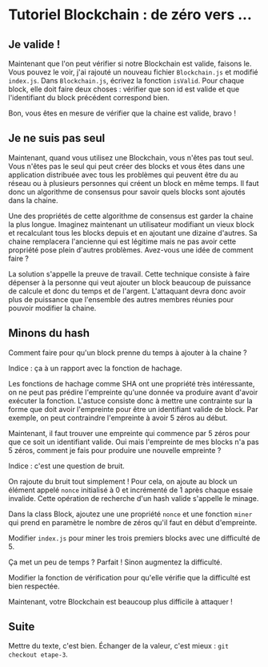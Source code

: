 # Tutoriel Blockchain : de zéro vers ...

## Je valide !

Maintenant que l'on peut vérifier si notre Blockchain est valide, faisons le. Vous pouvez le voir, j'ai rajouté un nouveau fichier `Blockchain.js` et modifié `index.js`. Dans `Blockchain.js`, écrivez la fonction `isValid`. Pour chaque block, elle doit faire deux choses : vérifier que son id est valide et que l'identifiant du block précédent correspond bien.

Bon, vous êtes en mesure de vérifier que la chaine est valide, bravo !

## Je ne suis pas seul

Maintenant, quand vous utilisez une Blockchain, vous n'êtes pas tout seul. Vous n'êtes pas le seul qui peut créer des blocks et vous êtes dans une application distribuée avec tous les problèmes qui peuvent être du au réseau ou à plusieurs personnes qui créent un block en même temps. Il faut donc un algorithme de consensus pour savoir quels blocks sont ajoutés dans la chaine.

Une des propriétés de cette algorithme de consensus est garder la chaine la plus longue. Imaginez maintenant un utilisateur modifiant un vieux block et recalculant tous les blocks depuis et en ajoutant une dizaine d'autres. Sa chaine remplacera l'ancienne qui est légitime mais ne pas avoir cette propriété pose plein d'autres problèmes. Avez-vous une idée de comment faire ?

La solution s'appelle la preuve de travail. Cette technique consiste à faire dépenser à la personne qui veut ajouter un block beaucoup de puissance de calcule et donc du temps et de l'argent. L'attaquant devra donc avoir plus de puissance que l'ensemble des autres membres réunies pour pouvoir modifier la chaine.

## Minons du hash

Comment faire pour qu'un block prenne du temps à ajouter à la chaine ?

Indice : ça à un rapport avec la fonction de hachage.

Les fonctions de hachage comme SHA ont une propriété très intéressante, on ne peut pas prédire l'empreinte qu'une donnée va produire avant d'avoir exécuter la fonction. L'astuce consiste donc à mettre une contrainte sur la forme que doit avoir l'empreinte pour être un identifiant valide de block. Par exemple, on peut contraindre l'empreinte à avoir 5 zéros au début.

Maintenant, il faut trouver une empreinte qui commence par 5 zéros pour que ce soit un identifiant valide. Oui mais l'empreinte de mes blocks n'a pas 5 zéros, comment je fais pour produire une nouvelle empreinte ?

Indice : c'est une question de bruit.

On rajoute du bruit tout simplement ! Pour cela, on ajoute au block un élément appelé `nonce` initialisé à 0 et incrémenté de 1 après chaque essaie invalide. Cette opération de recherche d'un hash valide s'appelle le minage.

Dans la class Block, ajoutez une une propriété `nonce` et une fonction `miner` qui prend en paramètre le nombre de zéros qu'il faut en début d'empreinte.

Modifier `index.js` pour miner les trois premiers blocks avec une difficulté de 5.

Ça met un peu de temps ? Parfait ! Sinon augmentez la difficulté.

Modifier la fonction de vérification pour qu'elle vérifie que la difficulté est bien respectée.

Maintenant, votre Blockchain est beaucoup plus difficile à attaquer !

## Suite

Mettre du texte, c'est bien. Échanger de la valeur, c'est mieux : `git checkout etape-3`.
